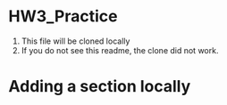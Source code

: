 # HW3_Practice

1. This file will be cloned locally
2. If you do not see this readme, the clone did not work.


# Adding a section locally 
